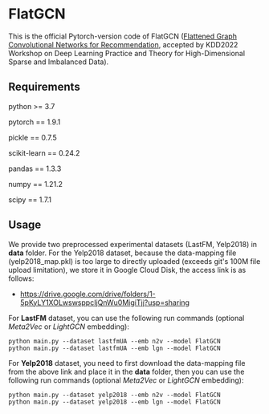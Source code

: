 # FlatGCN
This is the official Pytorch-version code of FlatGCN ([Flattened Graph Convolutional Networks for Recommendation](https://arxiv.org/pdf/2210.07769.pdf), accepted by KDD2022 Workshop on Deep Learning Practice and Theory for High-Dimensional Sparse and Imbalanced Data).

## Requirements
python >= 3.7

pytorch == 1.9.1

pickle == 0.7.5

scikit-learn == 0.24.2

pandas == 1.3.3

numpy == 1.21.2

scipy == 1.7.1

## Usage
We provide two preprocessed experimental datasets (LastFM, Yelp2018) in **data** folder. 
For the Yelp2018 dataset, because the data-mapping file (yelp2018_map.pkl) is too large to directly uploaded (exceeds git's 100M file upload limitation), we store it in Google Cloud Disk, the access link is as follows:
  - <https://drive.google.com/drive/folders/1-5pKyLY1XOLwswsppcIjQnWu0MigiTjj?usp=sharing>

For **LastFM** dataset, you can use the following run commands (optional *Meta2Vec* or *LightGCN* embedding):
```
python main.py --dataset lastfmUA --emb n2v --model FlatGCN
python main.py --dataset lastfmUA --emb lgn --model FlatGCN
```

For **Yelp2018** dataset, you need to first download the data-mapping file from the above link and place it in the **data** folder, then you can use the following run commands (optional *Meta2Vec* or *LightGCN* embedding):
```
python main.py --dataset yelp2018 --emb n2v --model FlatGCN
python main.py --dataset yelp2018 --emb lgn --model FlatGCN
```
